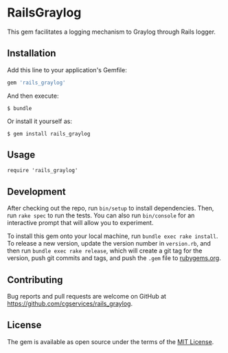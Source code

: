 # RailsGraylog

This gem facilitates a logging mechanism to Graylog through Rails logger.

## Installation

Add this line to your application's Gemfile:

```ruby
gem 'rails_graylog'
```

And then execute:

    $ bundle

Or install it yourself as:

    $ gem install rails_graylog

## Usage

    require 'rails_graylog'

## Development

After checking out the repo, run `bin/setup` to install dependencies. Then, run `rake spec` to run the tests. You can also run `bin/console` for an interactive prompt that will allow you to experiment.

To install this gem onto your local machine, run `bundle exec rake install`. To release a new version, update the version number in `version.rb`, and then run `bundle exec rake release`, which will create a git tag for the version, push git commits and tags, and push the `.gem` file to [rubygems.org](https://rubygems.org).

## Contributing

Bug reports and pull requests are welcome on GitHub at https://github.com/cgservices/rails_graylog.

## License

The gem is available as open source under the terms of the [MIT License](http://opensource.org/licenses/MIT).
